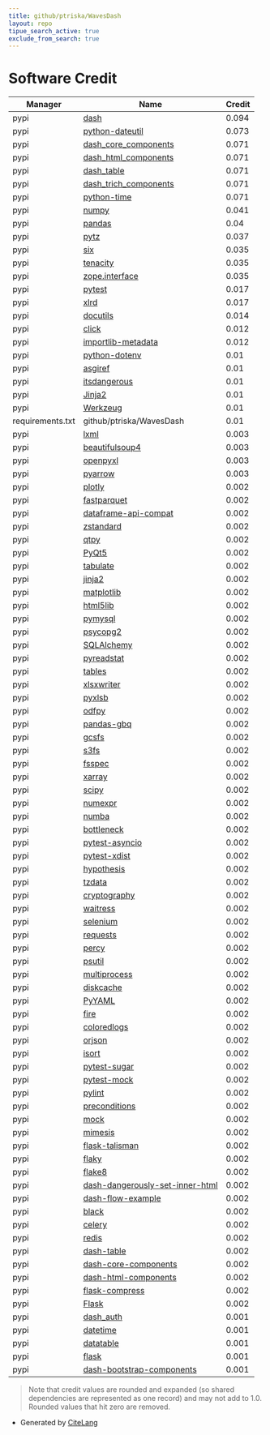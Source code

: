 ```yaml
---
title: github/ptriska/WavesDash
layout: repo
tipue_search_active: true
exclude_from_search: true
---
```

# Software Credit

|Manager|Name|Credit|
|-------|----|------|
|pypi|[dash](https://plotly.com/dash)|0.094|
|pypi|[python-dateutil](https://github.com/dateutil/dateutil)|0.073|
|pypi|[dash_core_components](https://pypi.org/project/dash_core_components)|0.071|
|pypi|[dash_html_components](https://github.com/plotly/dash-html-components)|0.071|
|pypi|[dash_table](https://pypi.org/project/dash_table)|0.071|
|pypi|[dash_trich_components](https://pypi.org/project/dash_trich_components)|0.071|
|pypi|[python-time](https://github.com/hengdai/pytime)|0.071|
|pypi|[numpy](https://pypi.org/project/numpy)|0.041|
|pypi|[pandas](https://pandas.pydata.org)|0.04|
|pypi|[pytz](https://pypi.org/project/pytz)|0.037|
|pypi|[six](https://pypi.org/project/six)|0.035|
|pypi|[tenacity](https://pypi.org/project/tenacity)|0.035|
|pypi|[zope.interface](https://pypi.org/project/zope.interface)|0.035|
|pypi|[pytest](https://pypi.org/project/pytest)|0.017|
|pypi|[xlrd](https://pypi.org/project/xlrd)|0.017|
|pypi|[docutils](https://pypi.org/project/docutils)|0.014|
|pypi|[click](https://pypi.org/project/click)|0.012|
|pypi|[importlib-metadata](https://pypi.org/project/importlib-metadata)|0.012|
|pypi|[python-dotenv](https://pypi.org/project/python-dotenv)|0.01|
|pypi|[asgiref](https://pypi.org/project/asgiref)|0.01|
|pypi|[itsdangerous](https://pypi.org/project/itsdangerous)|0.01|
|pypi|[Jinja2](https://pypi.org/project/Jinja2)|0.01|
|pypi|[Werkzeug](https://pypi.org/project/Werkzeug)|0.01|
|requirements.txt|github/ptriska/WavesDash|0.01|
|pypi|[lxml](https://pypi.org/project/lxml)|0.003|
|pypi|[beautifulsoup4](https://pypi.org/project/beautifulsoup4)|0.003|
|pypi|[openpyxl](https://pypi.org/project/openpyxl)|0.003|
|pypi|[pyarrow](https://pypi.org/project/pyarrow)|0.003|
|pypi|[plotly](https://plotly.com/python/)|0.002|
|pypi|[fastparquet](https://pypi.org/project/fastparquet)|0.002|
|pypi|[dataframe-api-compat](https://pypi.org/project/dataframe-api-compat)|0.002|
|pypi|[zstandard](https://pypi.org/project/zstandard)|0.002|
|pypi|[qtpy](https://pypi.org/project/qtpy)|0.002|
|pypi|[PyQt5](https://pypi.org/project/PyQt5)|0.002|
|pypi|[tabulate](https://pypi.org/project/tabulate)|0.002|
|pypi|[jinja2](https://pypi.org/project/jinja2)|0.002|
|pypi|[matplotlib](https://pypi.org/project/matplotlib)|0.002|
|pypi|[html5lib](https://pypi.org/project/html5lib)|0.002|
|pypi|[pymysql](https://pypi.org/project/pymysql)|0.002|
|pypi|[psycopg2](https://pypi.org/project/psycopg2)|0.002|
|pypi|[SQLAlchemy](https://pypi.org/project/SQLAlchemy)|0.002|
|pypi|[pyreadstat](https://pypi.org/project/pyreadstat)|0.002|
|pypi|[tables](https://pypi.org/project/tables)|0.002|
|pypi|[xlsxwriter](https://pypi.org/project/xlsxwriter)|0.002|
|pypi|[pyxlsb](https://pypi.org/project/pyxlsb)|0.002|
|pypi|[odfpy](https://pypi.org/project/odfpy)|0.002|
|pypi|[pandas-gbq](https://pypi.org/project/pandas-gbq)|0.002|
|pypi|[gcsfs](https://pypi.org/project/gcsfs)|0.002|
|pypi|[s3fs](https://pypi.org/project/s3fs)|0.002|
|pypi|[fsspec](https://pypi.org/project/fsspec)|0.002|
|pypi|[xarray](https://pypi.org/project/xarray)|0.002|
|pypi|[scipy](https://pypi.org/project/scipy)|0.002|
|pypi|[numexpr](https://pypi.org/project/numexpr)|0.002|
|pypi|[numba](https://pypi.org/project/numba)|0.002|
|pypi|[bottleneck](https://pypi.org/project/bottleneck)|0.002|
|pypi|[pytest-asyncio](https://pypi.org/project/pytest-asyncio)|0.002|
|pypi|[pytest-xdist](https://pypi.org/project/pytest-xdist)|0.002|
|pypi|[hypothesis](https://pypi.org/project/hypothesis)|0.002|
|pypi|[tzdata](https://pypi.org/project/tzdata)|0.002|
|pypi|[cryptography](https://github.com/pyca/cryptography)|0.002|
|pypi|[waitress](https://github.com/Pylons/waitress)|0.002|
|pypi|[selenium](https://pypi.org/project/selenium)|0.002|
|pypi|[requests](https://pypi.org/project/requests)|0.002|
|pypi|[percy](https://pypi.org/project/percy)|0.002|
|pypi|[psutil](https://pypi.org/project/psutil)|0.002|
|pypi|[multiprocess](https://pypi.org/project/multiprocess)|0.002|
|pypi|[diskcache](https://pypi.org/project/diskcache)|0.002|
|pypi|[PyYAML](https://pypi.org/project/PyYAML)|0.002|
|pypi|[fire](https://pypi.org/project/fire)|0.002|
|pypi|[coloredlogs](https://pypi.org/project/coloredlogs)|0.002|
|pypi|[orjson](https://pypi.org/project/orjson)|0.002|
|pypi|[isort](https://pypi.org/project/isort)|0.002|
|pypi|[pytest-sugar](https://pypi.org/project/pytest-sugar)|0.002|
|pypi|[pytest-mock](https://pypi.org/project/pytest-mock)|0.002|
|pypi|[pylint](https://pypi.org/project/pylint)|0.002|
|pypi|[preconditions](https://pypi.org/project/preconditions)|0.002|
|pypi|[mock](https://pypi.org/project/mock)|0.002|
|pypi|[mimesis](https://pypi.org/project/mimesis)|0.002|
|pypi|[flask-talisman](https://pypi.org/project/flask-talisman)|0.002|
|pypi|[flaky](https://pypi.org/project/flaky)|0.002|
|pypi|[flake8](https://pypi.org/project/flake8)|0.002|
|pypi|[dash-dangerously-set-inner-html](https://pypi.org/project/dash-dangerously-set-inner-html)|0.002|
|pypi|[dash-flow-example](https://pypi.org/project/dash-flow-example)|0.002|
|pypi|[black](https://pypi.org/project/black)|0.002|
|pypi|[celery](https://pypi.org/project/celery)|0.002|
|pypi|[redis](https://pypi.org/project/redis)|0.002|
|pypi|[dash-table](https://pypi.org/project/dash-table)|0.002|
|pypi|[dash-core-components](https://pypi.org/project/dash-core-components)|0.002|
|pypi|[dash-html-components](https://pypi.org/project/dash-html-components)|0.002|
|pypi|[flask-compress](https://pypi.org/project/flask-compress)|0.002|
|pypi|[Flask](https://pypi.org/project/Flask)|0.002|
|pypi|[dash_auth](https://plotly.com/dash)|0.001|
|pypi|[datetime](https://github.com/zopefoundation/DateTime)|0.001|
|pypi|[datatable](https://github.com/h2oai/datatable)|0.001|
|pypi|[flask](https://palletsprojects.com/p/flask)|0.001|
|pypi|[dash-bootstrap-components](https://dash-bootstrap-components.opensource.faculty.ai/)|0.001|


> Note that credit values are rounded and expanded (so shared dependencies are represented as one record) and may not add to 1.0. Rounded values that hit zero are removed.


- Generated by [CiteLang](https://github.com/vsoch/citelang)
